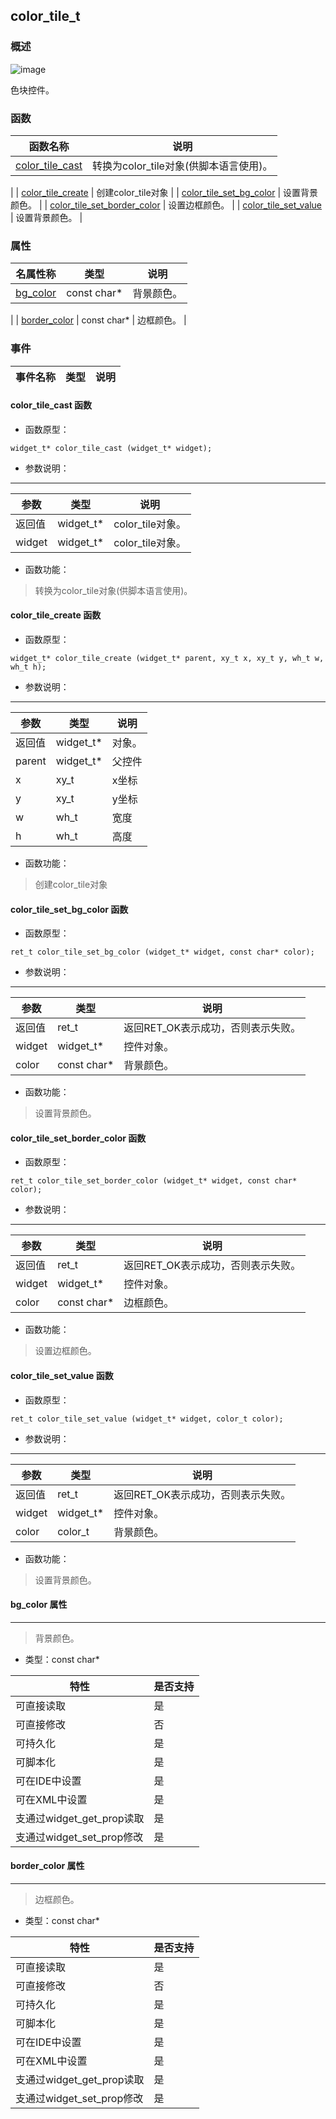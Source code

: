 ## color\_tile\_t
### 概述
![image](images/color_tile_t_0.png)

 色块控件。
### 函数
<p id="color_tile_t_methods">

| 函数名称 | 说明 | 
| -------- | ------------ | 
| <a href="#color_tile_t_color_tile_cast">color\_tile\_cast</a> |  转换为color_tile对象(供脚本语言使用)。 |
| <a href="#color_tile_t_color_tile_create">color\_tile\_create</a> |  创建color_tile对象 |
| <a href="#color_tile_t_color_tile_set_bg_color">color\_tile\_set\_bg\_color</a> |  设置背景颜色。 |
| <a href="#color_tile_t_color_tile_set_border_color">color\_tile\_set\_border\_color</a> |  设置边框颜色。 |
| <a href="#color_tile_t_color_tile_set_value">color\_tile\_set\_value</a> |  设置背景颜色。 |
### 属性
<p id="color_tile_t_properties">

| 名属性称 | 类型 | 说明 | 
| -------- | ----- | ------------ | 
| <a href="#color_tile_t_bg_color">bg\_color</a> | const char* |  背景颜色。 |
| <a href="#color_tile_t_border_color">border\_color</a> | const char* |  边框颜色。 |
### 事件
<p id="color_tile_t_events">

| 事件名称 | 类型  | 说明 | 
| -------- | ----- | ------- | 
#### color\_tile\_cast 函数
* 函数原型：

```
widget_t* color_tile_cast (widget_t* widget);
```

* 参数说明：

-----------------------

| 参数 | 类型 | 说明 |
| -------- | ----- | --------- |
| 返回值 | widget\_t* | color\_tile对象。 |
| widget | widget\_t* | color\_tile对象。 |
* 函数功能：

> <p id="color_tile_t_color_tile_cast"> 转换为color_tile对象(供脚本语言使用)。



#### color\_tile\_create 函数
* 函数原型：

```
widget_t* color_tile_create (widget_t* parent, xy_t x, xy_t y, wh_t w, wh_t h);
```

* 参数说明：

-----------------------

| 参数 | 类型 | 说明 |
| -------- | ----- | --------- |
| 返回值 | widget\_t* | 对象。 |
| parent | widget\_t* | 父控件 |
| x | xy\_t | x坐标 |
| y | xy\_t | y坐标 |
| w | wh\_t | 宽度 |
| h | wh\_t | 高度 |
* 函数功能：

> <p id="color_tile_t_color_tile_create"> 创建color_tile对象



#### color\_tile\_set\_bg\_color 函数
* 函数原型：

```
ret_t color_tile_set_bg_color (widget_t* widget, const char* color);
```

* 参数说明：

-----------------------

| 参数 | 类型 | 说明 |
| -------- | ----- | --------- |
| 返回值 | ret\_t | 返回RET\_OK表示成功，否则表示失败。 |
| widget | widget\_t* | 控件对象。 |
| color | const char* | 背景颜色。 |
* 函数功能：

> <p id="color_tile_t_color_tile_set_bg_color"> 设置背景颜色。



#### color\_tile\_set\_border\_color 函数
* 函数原型：

```
ret_t color_tile_set_border_color (widget_t* widget, const char* color);
```

* 参数说明：

-----------------------

| 参数 | 类型 | 说明 |
| -------- | ----- | --------- |
| 返回值 | ret\_t | 返回RET\_OK表示成功，否则表示失败。 |
| widget | widget\_t* | 控件对象。 |
| color | const char* | 边框颜色。 |
* 函数功能：

> <p id="color_tile_t_color_tile_set_border_color"> 设置边框颜色。



#### color\_tile\_set\_value 函数
* 函数原型：

```
ret_t color_tile_set_value (widget_t* widget, color_t color);
```

* 参数说明：

-----------------------

| 参数 | 类型 | 说明 |
| -------- | ----- | --------- |
| 返回值 | ret\_t | 返回RET\_OK表示成功，否则表示失败。 |
| widget | widget\_t* | 控件对象。 |
| color | color\_t | 背景颜色。 |
* 函数功能：

> <p id="color_tile_t_color_tile_set_value"> 设置背景颜色。



#### bg\_color 属性
-----------------------
> <p id="color_tile_t_bg_color"> 背景颜色。


* 类型：const char*

| 特性 | 是否支持 |
| -------- | ----- |
| 可直接读取 | 是 |
| 可直接修改 | 否 |
| 可持久化   | 是 |
| 可脚本化   | 是 |
| 可在IDE中设置 | 是 |
| 可在XML中设置 | 是 |
| 支通过widget_get_prop读取 | 是 |
| 支通过widget_set_prop修改 | 是 |
#### border\_color 属性
-----------------------
> <p id="color_tile_t_border_color"> 边框颜色。


* 类型：const char*

| 特性 | 是否支持 |
| -------- | ----- |
| 可直接读取 | 是 |
| 可直接修改 | 否 |
| 可持久化   | 是 |
| 可脚本化   | 是 |
| 可在IDE中设置 | 是 |
| 可在XML中设置 | 是 |
| 支通过widget_get_prop读取 | 是 |
| 支通过widget_set_prop修改 | 是 |
